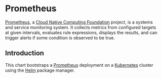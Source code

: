 # Prometheus

[Prometheus](https://prometheus.io/), a [Cloud Native Computing Foundation](https://cncf.io/) project, is a systems and service monitoring system. It collects metrics from configured targets at given intervals, evaluates rule expressions, displays the results, and can trigger alerts if some condition is observed to be true.

## Introduction

This chart bootstraps a [Prometheus](https://prometheus.io/) deployment on a [Kubernetes](http://kubernetes.io) cluster using the [Helm](https://helm.sh) package manager.
